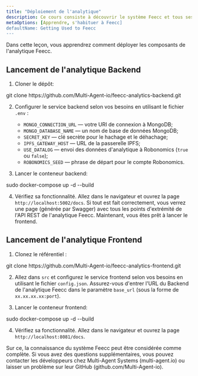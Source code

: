 ```yaml
---
title: "Déploiement de l'analytique"
description: Ce cours consiste à découvrir le système Feecc et tous ses composants.
metaOptions: [Apprendre, s'habituer à Feecc]
defaultName: Getting Used to Feecc
---
```


<RoboAcademyText fWeight="500">
Dans cette leçon, vous apprendrez comment déployer les composants de l'analytique Feecc.
</RoboAcademyText>

## Lancement de l'analytique Backend

1. Cloner le dépôt:

<LessonCodeWrapper language="bash" codeClass="big-code">
git clone https://github.com/Multi-Agent-io/feecc-analytics-backend.git
</LessonCodeWrapper>

2. Configurer le service backend selon vos besoins en utilisant le fichier `.env` :
    - `MONGO_CONNECTION_URL` — votre URI de connexion à MongoDB;
    - `MONGO_DATABASE_NAME` — un nom de base de données MongoDB;
    - `SECRET_KEY` — clé secrète pour le hachage et le déhachage;
    - `IPFS_GATEWAY_HOST` — URL de la passerelle IPFS;
    - `USE_DATALOG` — envoi des données d'analytique à Robonomics (`true` ou `false`);
    - `ROBONOMICS_SEED` — phrase de départ pour le compte Robonomics.

3. Lancer le conteneur backend:

<LessonCodeWrapper language="bash">
sudo docker-compose up -d --build
</LessonCodeWrapper>

4. Vérifiez sa fonctionnalité. Allez dans le navigateur et ouvrez la page `http://localhost:5002/docs`. Si tout est fait correctement, vous verrez une page (générée par Swagger) avec tous les points d'extrémité de l'API REST de l'analytique Feecc. Maintenant, vous êtes prêt à lancer le frontend.

## Lancement de l'analytique Frontend

1. Clonez le référentiel :

<LessonCodeWrapper language="bash" codeClass="big-code">
git clone https://github.com/Multi-Agent-io/feecc-analytics-frontend.git
</LessonCodeWrapper>

2. Allez dans `src` et configurez le service frontend selon vos besoins en utilisant le fichier `config.json`. Assurez-vous d'entrer l'URL du Backend de l'analytique Feecc dans le paramètre `base_url` (sous la forme de `xx.xx.xx.xx:port`).

3. Lancer le conteneur frontend:

<LessonCodeWrapper language="bash">
sudo docker-compose up -d --build
</LessonCodeWrapper>

4. Vérifiez sa fonctionnalité. Allez dans le navigateur et ouvrez la page `http://localhost:8081/docs`.

<RoboAcademyText fWeight="500">
Sur ce, la connaissance du système Feecc peut être considérée comme complète. Si vous avez des questions supplémentaires, vous pouvez contacter les développeurs chez Multi-Agent Systems (multi-agent.io) ou laisser un problème sur leur GitHub (github.com/Multi-Agent-io).
</RoboAcademyText>